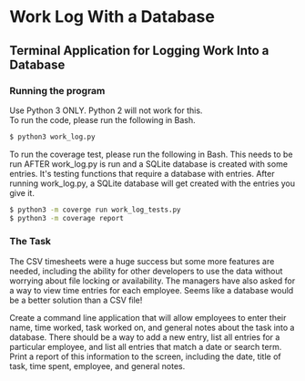 # Work Log With a Database
## Terminal Application for Logging Work Into a Database

### Running the program

Use Python 3 ONLY. Python 2 will not work for this.\
To run the code, please run the following in Bash.

```bash
$ python3 work_log.py
```

To run the coverage test, please run the following in Bash. This needs to be run AFTER work_log.py is run and a SQLite database is created with some entries. It's testing functions that require a database with entries. After running work_log.py, a SQLite database will get created with the entries you give it.
```bash
$ python3 -m coverge run work_log_tests.py
$ python3 -m coverage report
```

### The Task

The CSV timesheets were a huge success but some more features are needed, including the ability for other developers to use the data without worrying about file locking or availability. The managers have also asked for a way to view time entries for each employee. Seems like a database would be a better solution than a CSV file!

Create a command line application that will allow employees to enter their name, time worked, task worked on, and general notes about the task into a database. There should be a way to add a new entry, list all entries for a particular employee, and list all entries that match a date or search term. Print a report of this information to the screen, including the date, title of task, time spent, employee, and general notes.